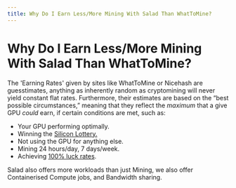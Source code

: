 ```yaml
---
title: Why Do I Earn Less/More Mining With Salad Than WhatToMine?
---
```


# Why Do I Earn Less/More Mining With Salad Than WhatToMine?

The 'Earning Rates' given by sites like WhatToMine or Nicehash are guesstimates, anything as inherently random as
cryptomining will never yield constant flat rates. Furthermore, their estimates are based on the “best possible
circumstances,” meaning that they reflect the _maximum_ that a give GPU _could_ earn, if certain conditions are met,
such as:

- Your GPU performing optimally.
- Winning the
  [Silicon Lottery.](https://www.nicehash.com/blog/post/what-is-a-silicon-lottery-and-how-does-affect-mining)
- Not using the GPU for anything else.
- Mining 24 hours/day, 7 days/week.
- Achieving [100% luck rates](https://2miners.com/blog/mining-mining-luck/).

Salad also offers more workloads than just Mining, we also offer Containerised Compute jobs, and Bandwidth sharing.
